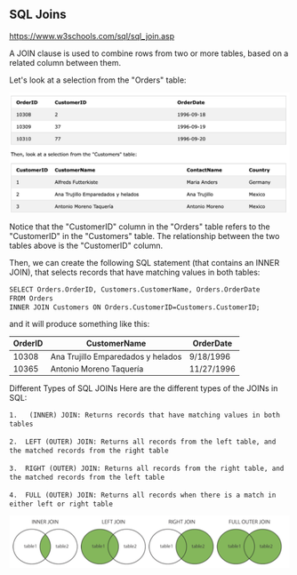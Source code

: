 
## SQL Joins

https://www.w3schools.com/sql/sql_join.asp


A JOIN clause is used to combine rows from two or more tables, based on a related column between them.

Let's look at a selection from the "Orders" table:


![Join for tables](table.png?raw=true "Tables")


Notice that the "CustomerID" column in the "Orders" table refers to the "CustomerID" in the "Customers" table. The relationship between the two tables above is the "CustomerID" column.

Then, we can create the following SQL statement (that contains an INNER JOIN), that selects records that have matching values in both tables:

```
SELECT Orders.OrderID, Customers.CustomerName, Orders.OrderDate
FROM Orders
INNER JOIN Customers ON Orders.CustomerID=Customers.CustomerID;
```

and it will produce something like this:

|   OrderID	|   CustomerName	|   OrderDate   |
| ------------- | ------------- | ------------- |
|   10308	|   Ana Trujillo Emparedados y helados	|   9/18/1996   |
|   10365	|   Antonio Moreno Taquería	|   11/27/1996  |


Different Types of SQL JOINs
Here are the different types of the JOINs in SQL:

    1.   (INNER) JOIN: Returns records that have matching values in both tables

    2.  LEFT (OUTER) JOIN: Returns all records from the left table, and the matched records from the right table

    3.  RIGHT (OUTER) JOIN: Returns all records from the right table, and the matched records from the left table

    4.  FULL (OUTER) JOIN: Returns all records when there is a match in either left or right table



![Join for tables](joins.png?raw=true "Joints")